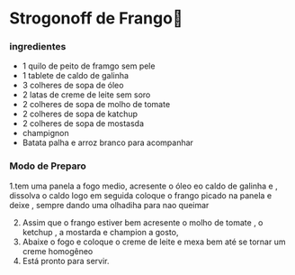 # Strogonoff de Frango:ticket:

### ingredientes ###

- 1 quilo de peito de framgo sem pele
- 1 tablete de caldo de galinha
- 3 colheres de sopa de óleo
- 2 latas de creme de leite sem soro
- 2 colheres de sopa de molho de tomate 
- 2 colheres de sopa de katchup
- 2 colheres de sopa de mostasda 
- champignon
- Batata palha e arroz branco para acompanhar 

### Modo de Preparo ###

1.tem uma panela a fogo medio, acresente o óleo eo caldo de galinha e , dissolva o caldo logo em seguida coloque o frango picado na panela e deixe , sempre dando uma olhadiha para nao queimar

2. Assim que o frango estiver bem acresente o molho de tomate , o ketchup , a mostarda e champion a gosto,
3. Abaixe o fogo e coloque o creme de leite e mexa bem até se tornar um creme homogêneo 
4. Está pronto para servir.

